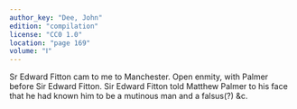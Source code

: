 ```yaml
---
author_key: "Dee, John"
edition: "compilation"
license: "CC0 1.0"
location: "page 169"
volume: "Ⅰ"
---
```

Sr Edward Fitton cam to me to Manchester. Open enmity, with Palmer before Sir
Edward Fitton. Sir Edward Fitton told Matthew Palmer to his face that he had
known him to be a mutinous man and a falsus(?) &c.
